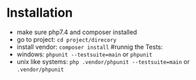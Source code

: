 # Installation
+ make sure php7.4 and composer installed
+ go to project: `cd project/direcory`
+ install vendor: `composer install`
#runnig the Tests:
+ windows: `phpunit --testsuite=main` or `phpunit`
+ unix like systems: `php .vendor/phpunit --testsuite=main` or `.vendor/phpunit`
#